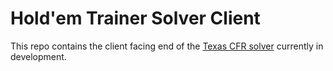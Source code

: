 # Hold'em Trainer Solver Client

This repo contains the client facing end of the [Texas CFR solver](https://github.com/AlonLandmann/solver) currently in development.